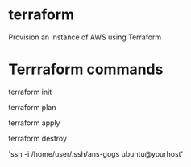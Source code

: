 # terraform

Provision an instance of AWS using Terraform


# Terrraform commands
 
terraform init

terraform plan 

terraform apply

terraform destroy


'ssh -i /home/user/.ssh/ans-gogs ubuntu@yourhost'
  
